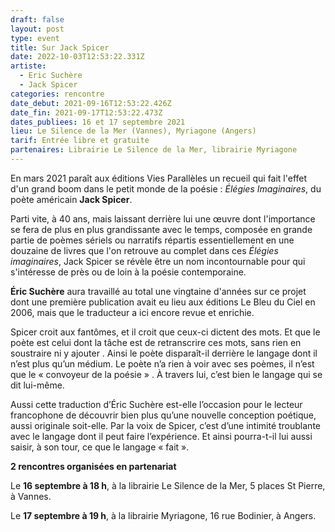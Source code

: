 ```yaml
---
draft: false
layout: post
type: event
title: Sur Jack Spicer
date: 2022-10-03T12:53:22.331Z
artiste:
  - Eric Suchère
  - Jack Spicer
categories: rencontre
date_debut: 2021-09-16T12:53:22.426Z
date_fin: 2021-09-17T12:53:22.473Z
dates_publiees: 16 et 17 septembre 2021
lieu: Le Silence de la Mer (Vannes), Myriagone (Angers)
tarif: Entrée libre et gratuite
partenaires: Librairie Le Silence de la Mer, librairie Myriagone
---
```

En mars 2021 paraît aux éditions Vies Parallèles un recueil qui fait l'effet d'un grand boom dans le petit monde de la poésie : *Élégies Imaginaires*, du poète américain **Jack Spicer**.

Parti vite, à 40 ans, mais laissant derrière lui une œuvre dont l'importance se fera de plus en plus grandissante avec le temps, composée en grande partie de poèmes sériels ou narratifs répartis essentiellement en une douzaine de livres que l'on retrouve au complet dans ces *Élégies imaginaires*, Jack Spicer se révèle être un nom incontournable pour qui s'intéresse de près ou de loin à la poésie contemporaine.

**Éric Suchère** aura travaillé au total une vingtaine d'années sur ce projet dont une première publication avait eu lieu aux éditions Le Bleu du Ciel en 2006, mais que le traducteur a ici encore revue et enrichie.

Spicer croit aux fantômes, et il croit que ceux-ci dictent des mots. Et que le poète est celui dont la tâche est de retranscrire ces mots, sans rien en soustraire ni y ajouter . Ainsi le poète disparaît-il derrière le langage dont il n’est plus qu’un médium. Le poète n’a rien à voir avec ses poèmes, il n’est que le « convoyeur de la poésie » . À travers lui, c’est bien le langage qui se dit lui-même.

Aussi cette traduction d’Éric Suchère est-elle l’occasion pour le lecteur francophone de découvrir bien plus qu’une nouvelle conception poétique, aussi originale soit-elle. Par la voix de Spicer, c’est d’une intimité troublante avec le langage dont il peut faire l’expérience. Et ainsi pourra-t-il lui aussi saisir, à son tour, ce que le langage « fait ».

**2 rencontres organisées en partenariat**

Le **16 septembre à 18 h**, à la librairie Le Silence de la Mer, 5 places St Pierre, à Vannes.

Le **17 septembre à 19 h**, à la librairie Myriagone, 16 rue Bodinier, à Angers.